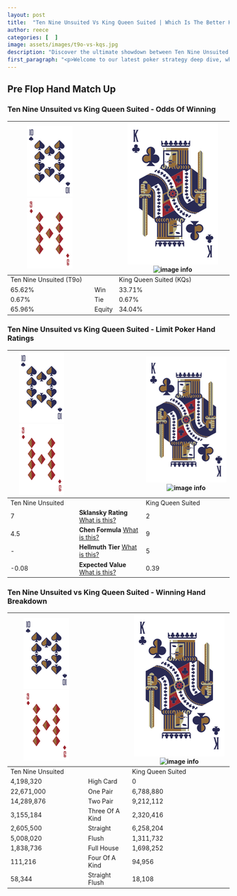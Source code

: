 ```yaml
---
layout: post
title:  "Ten Nine Unsuited Vs King Queen Suited | Which Is The Better Hand In Poker? A Complete Guide"
author: reece
categories: [  ]
image: assets/images/t9o-vs-kqs.jpg
description: "Discover the ultimate showdown between Ten Nine Unsuited and King Queen Suited in poker! Uncover the odds, strategies, and scenarios where one hand triumphs over the other. Get ready to up your poker game with this thrilling analysis."
first_paragraph: "<p>Welcome to our latest poker strategy deep dive, where we're pitting two distinct hands against each other in a high-stakes showdown: Ten Nine Unsuited vs King Queen Suited.</p><p>In the dynamic world of poker, every decision counts, and knowing which hand holds the upper hand is key to your success at the table.</p><p>In this article, we'll dissect these two hands, explore the scenarios where one dominates the other, and equip you with the knowledge to make strategic choices that can tip the odds in your favor.</p><p>Get ready to unravel the intriguing dynamics of these poker hands and elevate your game to new heights.</p>"
---
```




[comment]: # (sp0)

## Pre Flop Hand Match Up

<div class="table hand-ratings" markdown="1"> 



### Ten Nine Unsuited vs King Queen Suited - Odds Of Winning


    
| ![image info](assets/images/hand1/T.png) ![image info](assets/images/hand1/9o.png) |  | ![image info](assets/images/hand2/K.png) ![image info](assets/images/hand2/Qs.png) |
| -------- | -------- | -------- |
| Ten Nine Unsuited (T9o) |  | King Queen Suited (KQs) |
| 65.62% | Win | 33.71% |
| 0.67% | Tie | 0.67% |
| 65.96% | Equity | 34.04% |




[comment]: # (sp1)



### Ten Nine Unsuited vs King Queen Suited - Limit Poker Hand Ratings


    
| ![image info](assets/images/hand1/T.png) ![image info](assets/images/hand1/9o.png) |  | ![image info](assets/images/hand2/K.png) ![image info](assets/images/hand2/Qs.png) |
| -------- | -------- | -------- |
| Ten Nine Unsuited |  | King Queen Suited |
| 7 | **Sklansky Rating** [What is this?](/sklansky-rating-explained) | 2 |
| 4.5 | **Chen Formula** [What is this?](/chen-formula-explained) | 9 |
| - | **Hellmuth Tier** [What is this?](/Hellmuth-tier-explained) | 5 |
| -0.08 | **Expected Value** [What is this?](/expected-value-explained) | 0.39 |




[comment]: # (sp2)



### Ten Nine Unsuited vs King Queen Suited - Winning Hand Breakdown


    
| ![image info](assets/images/hand1/T.png) ![image info](assets/images/hand1/9o.png) |  | ![image info](assets/images/hand2/K.png) ![image info](assets/images/hand2/Qs.png) |
| -------- | -------- | -------- |
| Ten Nine Unsuited |  | King Queen Suited |
| 4,198,320 | High Card | 0 |
| 22,671,000 | One Pair | 6,788,880 |
| 14,289,876 | Two Pair | 9,212,112 |
| 3,155,184 | Three Of A Kind | 2,320,416 |
| 2,605,500 | Straight | 6,258,204 |
| 5,008,020 | Flush | 1,311,732 |
| 1,838,736 | Full House | 1,698,252 |
| 111,216 | Four Of A Kind | 94,956 |
| 58,344 | Straight Flush | 18,108 |




[comment]: # (sp3)



</div>

[comment]: # (sp4)



[comment]: # (sp5)

